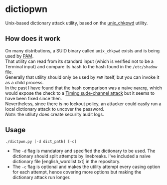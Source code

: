 # dictiopwn
Unix-based dictionary attack utility, based on the [unix_chkpwd](https://linux.die.net/man/8/unix_chkpwd) utility.

## How does it work
On many distributions, a SUID binary called `unix_chkpwd` exists and is being used by [PAM](https://en.m.wikipedia.org/wiki/Linux_PAM).  
That utility can read from its standard input (which is verified not to be a Terminal input) and compare its hash to the hash found in the `/etc/shadow` file.  
Generally that utility should only be used by `PAM` itself, but you can invoke it as a child process.  
In the past I have found that the hash comparison was a naive `memcmp`, which would expose the check to a [Timing sude-channel attack](https://en.m.wikipedia.org/wiki/Timing_attack) but it seems to have been fixed since then.  
Nevertheless, since there is no lockout policy, an attacker could easily run a local dictionary attack to uncover the password.  
*Note*: the utiluty does create security audit logs.

## Usage
```
./dictpwn.py [-d dict_path] [-c]
```
- The `-d` flag is mandatory and specified the dictionary to be used. The dictionary should split attempts by linebreaks. I've included a naive dictionary file [english_wordlist.txt] in the repository.
- The `-c` flag is optional and makes the utility attempt every casing option for each attempt, hence covering more options but making the dictionary attack run longer.
